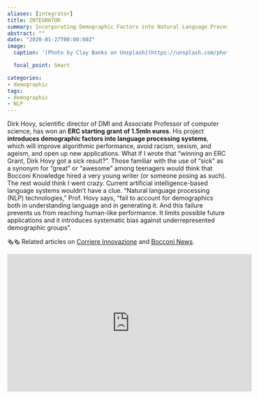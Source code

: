 ```yaml
---
aliases: [integrator]
title: INTEGRATOR
summary: Incorporating Demographic Factors into Natural Language Processing Models
abstract: ""
date: "2020-01-27T00:00:00Z"
image:
  caption: '[Photo by Clay Banks on Unsplash](https://unsplash.com/photos/LjqARJaJotc)'

  focal_point: Smart

categories:
- demographic
tags:
- demographic
- NLP
---
```



Dirk Hovy, scientific director of DMI and Associate Professor of computer science, has won an **ERC starting grant of 1.5mln euros**. His project **introduces demographic factors into language processing systems**, which will improve algorithmic performance, avoid racism, sexism, and ageism, and open up new applications.
What if I wrote that “winning an ERC Grant, Dirk Hovy got a sick result?”. Those familiar with the use of “sick” as a synonym for “great” or “awesome” among teenagers would think that Bocconi Knowledge hired a very young writer (or someone posing as such). The rest would think I went crazy. Current artificial intelligence-based language systems wouldn’t have a clue. “Natural language processing (NLP) technologies,” Prof. Hovy says, “fail to account for demographics both in understanding language and in generating it. And this failure prevents us from reaching human-like performance. It limits possible future applications and it introduces systematic bias against underrepresented demographic groups”.

🗞️🗞️ Related articles on [Corriere Innovazione](https://corriereinnovazione.corriere.it/2021/03/26/professore-che-insegna-algoritmi-linguaggio-senza-pregiudizi-418efdac-8e28-11eb-8542-ee1d410d331e.shtml) and [Bocconi News](https://www.bidsa.unibocconi.eu/wps/wcm/connect/Site/Bidsa/Home/News_Events/ERC+Dirk+Hovy).


<iframe width="560" height="315" src="https://www.youtube.com/embed/9NLBOaAyrVg" title="YouTube video player" frameborder="0" allow="accelerometer; autoplay; clipboard-write; encrypted-media; gyroscope; picture-in-picture" allowfullscreen></iframe>
